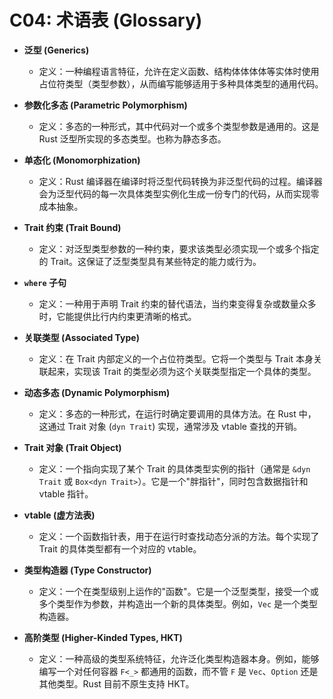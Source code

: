﻿# C04: 术语表 (Glossary)

- **泛型 (Generics)**
  - 定义：一种编程语言特征，允许在定义函数、结构体体体体等实体时使用占位符类型（类型参数），从而编写能够适用于多种具体类型的通用代码。

- **参数化多态 (Parametric Polymorphism)**
  - 定义：多态的一种形式，其中代码对一个或多个类型参数是通用的。这是 Rust 泛型所实现的多态类型。也称为静态多态。

- **单态化 (Monomorphization)**
  - 定义：Rust 编译器在编译时将泛型代码转换为非泛型代码的过程。编译器会为泛型代码的每一次具体类型实例化生成一份专门的代码，从而实现零成本抽象。

- **Trait 约束 (Trait Bound)**
  - 定义：对泛型类型参数的一种约束，要求该类型必须实现一个或多个指定的 Trait。这保证了泛型类型具有某些特定的能力或行为。

- **`where` 子句**
  - 定义：一种用于声明 Trait 约束的替代语法，当约束变得复杂或数量众多时，它能提供比行内约束更清晰的格式。

- **关联类型 (Associated Type)**
  - 定义：在 Trait 内部定义的一个占位符类型。它将一个类型与 Trait 本身关联起来，实现该 Trait 的类型必须为这个关联类型指定一个具体的类型。

- **动态多态 (Dynamic Polymorphism)**
  - 定义：多态的一种形式，在运行时确定要调用的具体方法。在 Rust 中，这通过 Trait 对象 (`dyn Trait`) 实现，通常涉及 vtable 查找的开销。

- **Trait 对象 (Trait Object)**
  - 定义：一个指向实现了某个 Trait 的具体类型实例的指针（通常是 `&dyn Trait` 或 `Box<dyn Trait>`）。它是一个"胖指针"，同时包含数据指针和 vtable 指针。

- **vtable (虚方法表)**
  - 定义：一个函数指针表，用于在运行时查找动态分派的方法。每个实现了 Trait 的具体类型都有一个对应的 vtable。

- **类型构造器 (Type Constructor)**
  - 定义：一个在类型级别上运作的"函数"。它是一个泛型类型，接受一个或多个类型作为参数，并构造出一个新的具体类型。例如，`Vec` 是一个类型构造器。

- **高阶类型 (Higher-Kinded Types, HKT)**
  - 定义：一种高级的类型系统特征，允许泛化类型构造器本身。例如，能够编写一个对任何容器 `F<_>` 都通用的函数，而不管 `F` 是 `Vec`、`Option` 还是其他类型。Rust 目前不原生支持 HKT。
